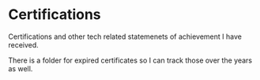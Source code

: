 # Certifications
Certifications and other tech related statemenets of achievement I have received.

There is a folder for expired certificates so I can track those over the years as well.
